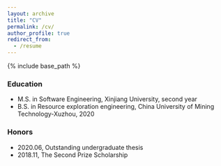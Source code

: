 ```yaml
---
layout: archive
title: "CV"
permalink: /cv/
author_profile: true
redirect_from:
  - /resume
---
```


{% include base_path %}

### Education
* M.S. in Software Engineering, Xinjiang University, second year
* B.S. in Resource exploration engineering, China University of Mining Technology-Xuzhou, 2020

### Honors

- 2020.06, Outstanding undergraduate thesis
- 2018.11, The Second Prize Scholarship
